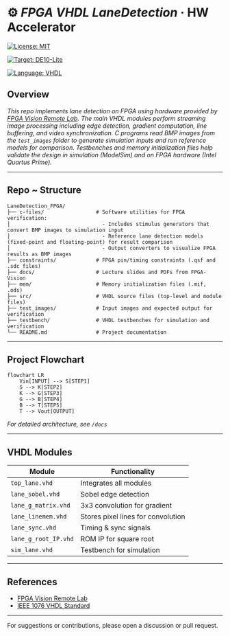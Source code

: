 # ⚙️ *FPGA  VHDL  LaneDetection* · HW Accelerator

[![License: MIT](https://img.shields.io/badge/License-MIT-blue.svg)](LICENSE)  

[![Target: DE10-Lite](https://img.shields.io/badge/Target-FPGA--DE10--Lite-darkgreen)](#hardware)  

[![Language: VHDL](https://img.shields.io/badge/Language-VHDL-black)](#vhdl-modules)  


## Overview

*This repo implements lane detection on FPGA using hardware provided by [FPGA Vision Remote Lab](https://fpga-vision-lab.h-brs.de/weblab/login). The main VHDL modules perform streaming image processing including edge detection, gradient computation, line buffering, and video synchronization. C programs read BMP images from the `test_images` folder to generate simulation inputs and run reference models for comparison. Testbenches and memory initialization files help validate the design in simulation (ModelSim) and on FPGA hardware (Intel Quartus Prime).*

---

## Repo ~ Structure

```
LaneDetection_FPGA/
├── c-files/                 # Software utilities for FPGA verification:
│                              - Includes stimulus generators that convert BMP images to simulation input
│                              - Reference lane detection models (fixed-point and floating-point) for result comparison
│                              - Output converters to visualize FPGA results as BMP images
├── constraints/             # FPGA pin/timing constraints (.qsf and .sdc files)
├── docs/                    # Lecture slides and PDFs from FPGA-Vision
├── mem/                     # Memory initialization files (.mif, .ods)
├── src/                     # VHDL source files (top-level and module files)
├── test_images/             # Input images and expected output for verification
├── testbench/               # VHDL testbenches for simulation and verification
└── README.md                # Project documentation
```

---

## Project Flowchart

```mermaid
flowchart LR
    Vin[INPUT] --> S[STEP1]
    S --> K[STEP2]
    K --> G[STEP3]
    G --> B[STEP4]
    B --> T[STEP5]
    T --> Vout[OUTPUT]
```

*For detailed architecture, see `/docs`*

---


## VHDL Modules

| Module                 | Functionality                  |
|------------------------|--------------------------------|
| `top_lane.vhd`         | Integrates all modules          |
| `lane_sobel.vhd`       | Sobel edge detection           |
| `lane_g_matrix.vhd`    | 3x3 convolution for gradient   |
| `lane_linemem.vhd`     | Stores pixel lines for convolution   |
| `lane_sync.vhd`        | Timing & sync signals    |
| `lane_g_root_IP.vhd`   | ROM IP for square root         |
| `sim_lane.vhd`         | Testbench for simulation       |

---

## References

- [FPGA Vision Remote Lab](https://github.com/Marco-Winzker/FPGA-Vision)
- [IEEE 1076 VHDL Standard](https://ieeexplore.ieee.org/document/954909)

---

For suggestions or contributions, please open a discussion or pull request.

